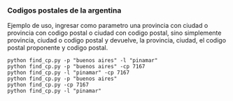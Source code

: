 ### Codigos postales de la argentina

Ejemplo de uso, ingresar como parametro una provincia con ciudad o provincia con codigo postal o ciudad con codigo postal, sino simplemente provincia, ciudad o codigo postal y devuelve, la provincia, ciudad, el codigo postal proponente y codigo postal.

```
python find_cp.py -p "buenos aires" -l "pinamar"
python find_cp.py -p "buenos aires" -cp 7167
python find_cp.py -l "pinamar" -cp 7167
python find_cp.py -p "buenos aires"
python find_cp.py -cp 7167
python find_cp.py -l "pinamar"
```
